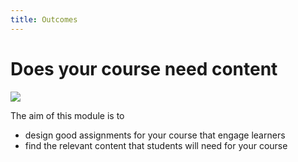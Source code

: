 ```yaml
---
title: Outcomes
---
```


# Does your course need content

![]({{site.baseurl}}/img/content-banner.jpg)

The aim of this module is to

- design good assignments for your course that engage learners
- find the relevant content that students will need for your course
